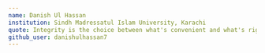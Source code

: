 ```yaml
---
name: Danish Ul Hassan
institution: Sindh Madressatul Islam University, Karachi
quote: Integrity is the choice between what's convenient and what's right.
github_user: danishulhassan7
---
```



